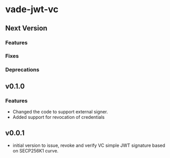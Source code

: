 # vade-jwt-vc

## Next Version

### Features

### Fixes

### Deprecations

## v0.1.0

### Features

- Changed the code to support external signer.
- Added support for revocation of credentials

## v0.0.1

- initial version to issue, revoke and verify VC simple JWT signature based on SECP256K1 curve.

